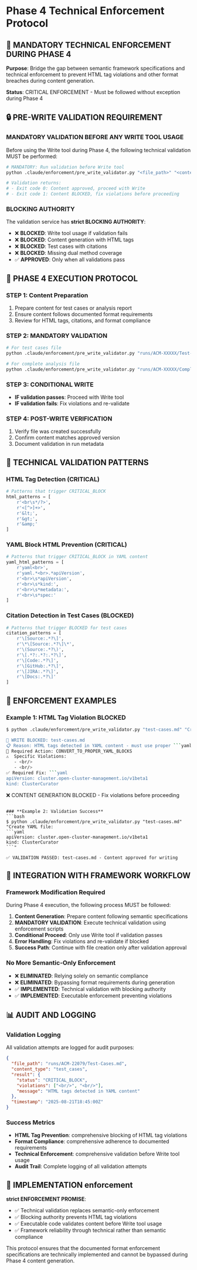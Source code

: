 # Phase 4 Technical Enforcement Protocol

## 🚨 MANDATORY TECHNICAL ENFORCEMENT DURING PHASE 4

**Purpose**: Bridge the gap between semantic framework specifications and technical enforcement to prevent HTML tag violations and other format breaches during content generation.

**Status**: CRITICAL ENFORCEMENT - Must be followed without exception during Phase 4

## 🔒 PRE-WRITE VALIDATION REQUIREMENT

### **MANDATORY VALIDATION BEFORE ANY WRITE TOOL USAGE**

Before using the Write tool during Phase 4, the following technical validation MUST be performed:

```bash
# MANDATORY: Run validation before Write tool
python .claude/enforcement/pre_write_validator.py "<file_path>" "<content>"

# Validation returns:
# - Exit code 0: Content approved, proceed with Write
# - Exit code 1: Content BLOCKED, fix violations before proceeding
```

### **BLOCKING AUTHORITY**

The validation service has **strict BLOCKING AUTHORITY**:
- ❌ **BLOCKED**: Write tool usage if validation fails
- ❌ **BLOCKED**: Content generation with HTML tags 
- ❌ **BLOCKED**: Test cases with citations
- ❌ **BLOCKED**: Missing dual method coverage
- ✅ **APPROVED**: Only when all validations pass

## 🎯 PHASE 4 EXECUTION PROTOCOL

### **STEP 1: Content Preparation**
1. Prepare content for test cases or analysis report
2. Ensure content follows documented format requirements
3. Review for HTML tags, citations, and format compliance

### **STEP 2: MANDATORY VALIDATION**
```bash
# For test cases file
python .claude/enforcement/pre_write_validator.py "runs/ACM-XXXXX/Test-Cases.md" "$CONTENT"

# For complete analysis file  
python .claude/enforcement/pre_write_validator.py "runs/ACM-XXXXX/Complete-Analysis.md" "$CONTENT"
```

### **STEP 3: CONDITIONAL WRITE**
- **IF validation passes**: Proceed with Write tool
- **IF validation fails**: Fix violations and re-validate

### **STEP 4: POST-WRITE VERIFICATION**
1. Verify file was created successfully
2. Confirm content matches approved version
3. Document validation in run metadata

## 🔧 TECHNICAL VALIDATION PATTERNS

### **HTML Tag Detection (CRITICAL)**
```python
# Patterns that trigger CRITICAL_BLOCK
html_patterns = [
    r'<br\s*/?>', 
    r'<[^>]+>',
    r'&lt;',
    r'&gt;',
    r'&amp;'
]
```

### **YAML Block HTML Prevention (CRITICAL)**
```python
# Patterns that trigger CRITICAL_BLOCK in YAML content
yaml_html_patterns = [
    r'yaml<br>',
    r'yaml.*<br>.*apiVersion',
    r'<br>\s*apiVersion',
    r'<br>\s*kind:',
    r'<br>\s*metadata:',
    r'<br>\s*spec:'
]
```

### **Citation Detection in Test Cases (BLOCKED)**
```python
# Patterns that trigger BLOCKED for test cases
citation_patterns = [
    r'\[Source:.*?\]',
    r'\*\[Source:.*?\]\*',
    r'\(Source:.*?\)',
    r'\[.*?:.*?:.*?\]',
    r'\[Code:.*?\]',
    r'\[GitHub:.*?\]',
    r'\[JIRA:.*?\]',
    r'\[Docs:.*?\]'
]
```

## 🚨 ENFORCEMENT EXAMPLES

### **Example 1: HTML Tag Violation BLOCKED**
```bash
$ python .claude/enforcement/pre_write_validator.py "test-cases.md" "Create YAML:<br/>```yaml<br/>apiVersion:"

🚨 WRITE BLOCKED: test-cases.md
📋 Reason: HTML tags detected in YAML content - must use proper ```yaml blocks
🔧 Required Action: CONVERT_TO_PROPER_YAML_BLOCKS
⚠️  Specific Violations:
   - <br/>
   - <br/>
✅ Required Fix: ```yaml
apiVersion: cluster.open-cluster-management.io/v1beta1
kind: ClusterCurator
```

❌ CONTENT GENERATION BLOCKED - Fix violations before proceeding
```

### **Example 2: Validation Success**
```bash
$ python .claude/enforcement/pre_write_validator.py "test-cases.md" "Create YAML file:
```yaml
apiVersion: cluster.open-cluster-management.io/v1beta1
kind: ClusterCurator
```"

✅ VALIDATION PASSED: test-cases.md - Content approved for writing
```

## 🔄 INTEGRATION WITH FRAMEWORK WORKFLOW

### **Framework Modification Required**
During Phase 4 execution, the following process MUST be followed:

1. **Content Generation**: Prepare content following semantic specifications
2. **MANDATORY VALIDATION**: Execute technical validation using enforcement scripts
3. **Conditional Proceed**: Only use Write tool if validation passes
4. **Error Handling**: Fix violations and re-validate if blocked
5. **Success Path**: Continue with file creation only after validation approval

### **No More Semantic-Only Enforcement**
- ❌ **ELIMINATED**: Relying solely on semantic compliance
- ❌ **ELIMINATED**: Bypassing format requirements during generation
- ✅ **IMPLEMENTED**: Technical validation with blocking authority
- ✅ **IMPLEMENTED**: Executable enforcement preventing violations

## 📊 AUDIT AND LOGGING

### **Validation Logging**
All validation attempts are logged for audit purposes:
```json
{
  "file_path": "runs/ACM-22079/Test-Cases.md",
  "content_type": "test_cases", 
  "result": {
    "status": "CRITICAL_BLOCK",
    "violations": ["<br/>", "<br/>"],
    "message": "HTML tags detected in YAML content"
  },
  "timestamp": "2025-08-21T18:45:00Z"
}
```

### **Success Metrics**
- **HTML Tag Prevention**: comprehensive blocking of HTML tag violations
- **Format Compliance**: comprehensive adherence to documented requirements
- **Technical Enforcement**: comprehensive validation before Write tool usage
- **Audit Trail**: Complete logging of all validation attempts

## 🎯 IMPLEMENTATION enforcement

**strict ENFORCEMENT PROMISE**:
- ✅ Technical validation replaces semantic-only enforcement
- ✅ Blocking authority prevents HTML tag violations
- ✅ Executable code validates content before Write tool usage
- ✅ Framework reliability through technical rather than semantic compliance

This protocol ensures that the documented format enforcement specifications are technically implemented and cannot be bypassed during Phase 4 content generation.